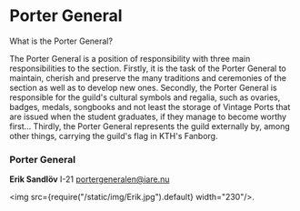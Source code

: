 # Porter General

What is the Porter General?

The Porter General is a position of responsibility with three main responsibilities to the section. Firstly, it is the task of the Porter General to maintain, cherish and preserve the many traditions and ceremonies of the section as well as to develop new ones. Secondly, the Porter General is responsible for the guild's cultural symbols and regalia, such as ovaries, badges, medals, songbooks and not least the storage of Vintage Ports that are issued when the student graduates, if they manage to become worthy first... Thirdly, the Porter General represents the guild externally by, among other things, carrying the guild's flag in KTH's Fanborg.

### Porter General
__Erik Sandlöv__ I-21
portergeneralen@iare.nu

<img src={require("/static/img/Erik.jpg").default} width="230"/>.